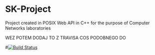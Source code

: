 # SK-Project
Project created in POSIX Web API in C++ for the purpose of Computer Networks laboratories

WEZ POTEM DODAJ TO Z TRAVISA COS PODOBNEGO DO

#[![Build Status](https://travis-ci.org/DamianTab/JSON-tools.svg?branch=master)](https://travis-ci.org/DamianTab/JSON-tools)
